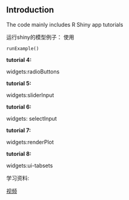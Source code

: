 ## Introduction

 The code mainly includes R Shiny app tutorials

运行shiny的模型例子：
使用

```{}
runExample()

```

**tutorial 4:**

widgets:radioButtons


**tutorial 5:**

widgets:sliderInput

**tutorial 6:** 

widgets: selectInput


**tutorial 7:**

widgets:renderPlot

**tutorial 8:**

widgets:ui-tabsets

学习资料:

[视频](https://www.youtube.com/watch?v=D2j9OwNhHrQ&list=PL6wLL_RojB5xNOhe2OTSd-DPkMLVY9DfB&index=5)



